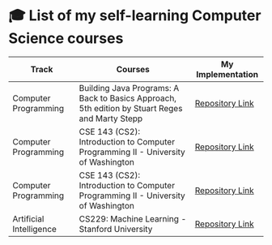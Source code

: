 # 🎓 List of my self-learning Computer Science courses


| Track                  | Courses                                                                                            | My Implementation |
| -----------            | -----------                                                                                        |------         |
|  Computer Programming  | Building Java Programs: A Back to Basics Approach, 5th edition by Stuart Reges and Marty Stepp     |[Repository Link](https://github.com/hoduchieu01/Computer-Programming) |
|  Computer Programming  | CSE 143 (CS2): Introduction to Computer Programming II - University of Washington                  |[Repository Link](https://github.com/hoduchieu01/Computer-Programming) |
|  Computer Programming  | CSE 143 (CS2): Introduction to Computer Programming II - University of Washington                  |[Repository Link](https://github.com/hoduchieu01/Computer-Programming) |
|  Artificial Intelligence  | CS229: Machine Learning - Stanford University                                                   |[Repository Link](https://github.com/hoduchieu01/Computer-Programming) |
